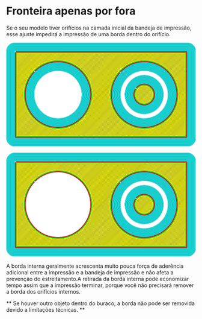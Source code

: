 Fronteira apenas por fora
====
Se o seu modelo tiver orifícios na camada inicial da bandeja de impressão, esse ajuste impedirá a impressão de uma borda dentro do orifício.

![Borda por toda parte](../../../articles/images/brim_outside_only_original.png)

![Borda apenas fora](../../../articles/images/brim_outside_only_enabled.png)

A borda interna geralmente acrescenta muito pouca força de aderência adicional entre a impressão e a bandeja de impressão e não afeta a prevenção do estreitamento.A retirada da borda interna pode economizar tempo assim que a impressão terminar, porque você não precisará remover a borda dos orifícios internos.

** Se houver outro objeto dentro do buraco, a borda não pode ser removida devido a limitações técnicas. **